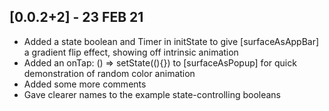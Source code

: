 ## [0.0.2+2] - 23 FEB 21

* Added a state boolean and Timer in initState to give [surfaceAsAppBar] a gradient flip effect, showing off intrinsic animation
* Added an onTap: () => setState((){}) to [surfaceAsPopup] for quick demonstration of random color animation
* Added some more comments
* Gave clearer names to the example state-controlling booleans
